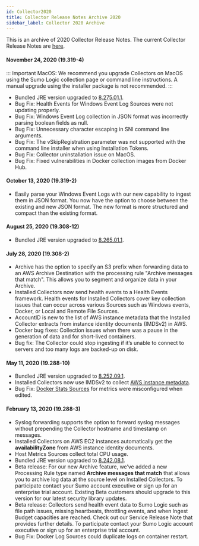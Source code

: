 ```yaml
---
id: Collector2020
title: Collector Release Notes Archive 2020
sidebar_label: Collector 2020 Archive
---
```


This is an archive of 2020 Collector Release Notes. The current Collector Release Notes are [here](/docs/releasenotes/collector).

#### November 24, 2020 (19.319-4)

:::
Important
MacOS: We recommend you upgrade Collectors on MacOS using the Sumo Logic collection page or command line instructions. A manual upgrade using the installer package is not recommended.
:::


* Bundled JRE version upgraded to [8.275.01.1](https://github.com/corretto/corretto-8/releases/tag/8.275.01.1).
* Bug Fix: Health Events for Windows Event Log Sources were not updating properly.
* Bug Fix: Windows Event Log collection in JSON format was incorrectly parsing boolean fields as null.
* Bug Fix: Unnecessary character escaping in SNI command line arguments.
* Bug Fix: The vSkipRegistration parameter was not supported with the command line installer when using Installation Tokens.
* Bug Fix: Collector uninstallation issue on MacOS.
* Bug Fix: Fixed vulnerabilities in Docker collection images from Docker Hub.


#### October 13, 2020 (19.319-2)
* Easily parse your Windows Event Logs with our new capability to ingest them in JSON format. You now have the option to choose between the existing and new JSON format. The new format is more structured and compact than the existing format.


#### August 25, 2020 (19.308-12)
* Bundled JRE version upgraded to [8.265.01.1](https://github.com/corretto/corretto-8/blob/release-8.265.01.1/CHANGELOG.md).


#### July 28, 2020 (19.308-2)
* Archive has the option to specify an S3 prefix when forwarding data to an AWS Archive Destination with the processing rule "Archive messages that match". This allows you to segment and organize data in your Archive.
* Installed Collectors now send health events to a Health Events framework. Health events for Installed Collectors cover key collection issues that can occur across various Sources such as Windows events, Docker, or Local and Remote File Sources.
* AccountID is new to the list of AWS instance metadata that the Installed Collector extracts from instance identity documents (IMDSv2) in AWS.
* Docker bug fixes: Collection issues when there was a pause in the generation of data and for short-lived containers.
* Bug fix: The Collector could stop ingesting if it’s unable to connect to servers and too many logs are backed-up on disk.


#### May 11, 2020 (19.288-10)
* Bundled JRE version upgraded to [8.252.09.1](https://github.com/corretto/corretto-8/blob/release-8.252.09.1/CHANGELOG.md#corretto-version-8252091).
* Installed Collectors now use IMDSv2 to collect [AWS instance metadata](https://docs.aws.amazon.com/AWSEC2/latest/UserGuide/instance-identity-documents.html).
* Bug Fix: [Docker Stats Sources](https://help.sumologic.com/03Send-Data/Sources/01Sources-for-Installed-Collectors/Docker-Sources) for metrics were misconfigured when edited.


#### February 13, 2020 (19.288-3)
* Syslog forwarding supports the option to forward syslog messages without prepending the Collector hostname and timestamp on messages.
* Installed Collectors on AWS EC2 instances automatically get the **availabilityZone** from AWS instance identity documents.
* Host Metrics Sources collect total CPU usage.
* Bundled JRE version upgraded to [8.242.08.1](https://docs.aws.amazon.com/corretto/latest/corretto-8-ug/doc-history.html).
* Beta release: For our new Archive feature, we’ve added a new Processing Rule type named **Archive messages that match** that allows you to archive log data at the source level on Installed Collectors. To participate contact your Sumo account executive or sign up for an enterprise trial account. Existing Beta customers should upgrade to this version for our latest security library updates.
* Beta release: Collectors send health event data to Sumo Logic such as file path issues, missing heartbeats, throttling events, and when Ingest Budget capacities are reached. Check out our Service Release Note that provides further details. To participate contact your Sumo Logic account executive or sign up for an enterprise trial account.
* Bug Fix: Docker Log Sources could duplicate logs on container restart.
